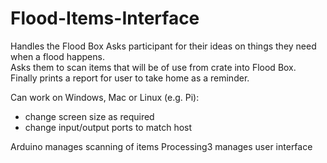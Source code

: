 # Flood-Items-Interface

Handles the Flood Box
Asks participant for their ideas on things they need when a flood happens.  
Asks them to scan items that will be of use from crate into Flood Box.  
Finally prints a report for user to take home as a reminder. 

Can work on Windows, Mac or Linux (e.g. Pi):
 - change screen size as required
 - change input/output ports to match host

Arduino manages scanning of items
Processing3 manages user interface
